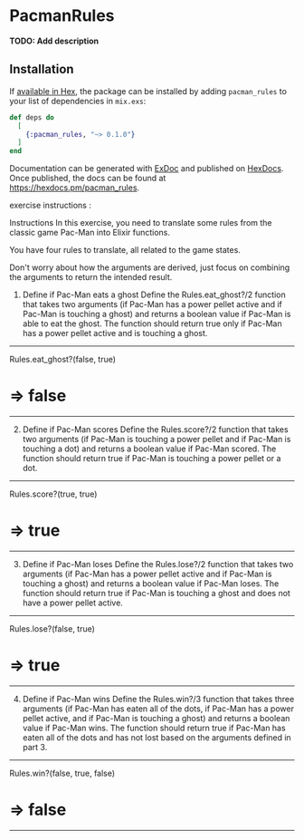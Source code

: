 # PacmanRules

**TODO: Add description**

## Installation

If [available in Hex](https://hex.pm/docs/publish), the package can be installed
by adding `pacman_rules` to your list of dependencies in `mix.exs`:

```elixir
def deps do
  [
    {:pacman_rules, "~> 0.1.0"}
  ]
end
```

Documentation can be generated with [ExDoc](https://github.com/elixir-lang/ex_doc)
and published on [HexDocs](https://hexdocs.pm). Once published, the docs can
be found at <https://hexdocs.pm/pacman_rules>.

exercise instructions : 

Instructions
In this exercise, you need to translate some rules from the classic game Pac-Man into Elixir functions.

You have four rules to translate, all related to the game states.

Don't worry about how the arguments are derived, just focus on combining the arguments to return the intended result.

1. Define if Pac-Man eats a ghost
Define the Rules.eat_ghost?/2 function that takes two arguments (if Pac-Man has a power pellet active and if Pac-Man is touching a ghost) and returns a boolean value if Pac-Man is able to eat the ghost. The function should return true only if Pac-Man has a power pellet active and is touching a ghost.

-------------------------------
Rules.eat_ghost?(false, true)
# => false
-------------------------------

2. Define if Pac-Man scores
Define the Rules.score?/2 function that takes two arguments (if Pac-Man is touching a power pellet and if Pac-Man is touching a dot) and returns a boolean value if Pac-Man scored. The function should return true if Pac-Man is touching a power pellet or a dot.

-------------------------------
Rules.score?(true, true)
# => true
-------------------------------

3. Define if Pac-Man loses
Define the Rules.lose?/2 function that takes two arguments (if Pac-Man has a power pellet active and if Pac-Man is touching a ghost) and returns a boolean value if Pac-Man loses. The function should return true if Pac-Man is touching a ghost and does not have a power pellet active.

-------------------------------
Rules.lose?(false, true)
# => true
-------------------------------

4. Define if Pac-Man wins
Define the Rules.win?/3 function that takes three arguments (if Pac-Man has eaten all of the dots, if Pac-Man has a power pellet active, and if Pac-Man is touching a ghost) and returns a boolean value if Pac-Man wins. The function should return true if Pac-Man has eaten all of the dots and has not lost based on the arguments defined in part 3.

-------------------------------
Rules.win?(false, true, false)
# => false
-------------------------------